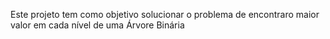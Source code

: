 Este projeto tem como objetivo solucionar o problema de encontraro maior valor em cada nível de uma Árvore Binária
